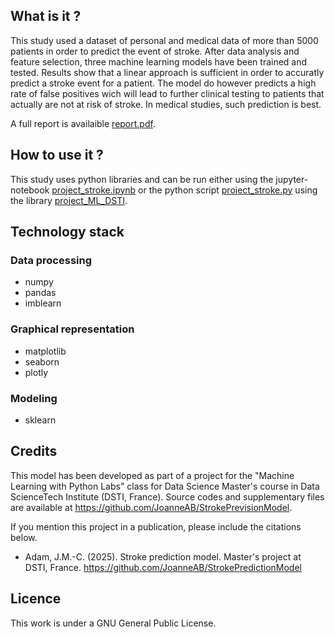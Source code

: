 ## What is it ?

This study used a dataset of personal and medical data of more than $5 000$ patients in order to 
predict the event of stroke. After data analysis and feature selection, three machine learning models 
have been trained and tested. Results show that a linear approach is sufficient in order to accuratly 
predict a stroke event for a patient. The model do however predicts a high rate of false positives 
wich will lead to further clinical testing to patients that actually are not at risk of stroke. In 
medical studies, such prediction is best. 

A full report is availaible [report.pdf](https://github.com/JoanneAB/StrokePrevisionModel/blob/main/report/report.pdf).

## How to use it ?

This study uses python libraries and can be run either using the jupyter-notebook [project_stroke.ipynb](https://github.com/JoanneAB/StrokePrevisionModel/blob/main/project_stroke.ipynb) or 
the python script [project_stroke.py](https://github.com/JoanneAB/StrokePrevisionModel/blob/main/project_stroke.py) using the library [project_ML_DSTI](https://github.com/JoanneAB/StrokePrevisionModel/blob/main/project_ML_DSTI).

## Technology stack

### Data processing
- numpy
- pandas
- imblearn

### Graphical representation
- matplotlib
- seaborn
- plotly 

### Modeling
- sklearn

## Credits

This model has been developed as part of a project for the "Machine Learning with Python Labs" class for Data Science Master's course in Data ScienceTech Institute (DSTI, France). Source codes and supplementary files are available at https://github.com/JoanneAB/StrokePrevisionModel.

If you mention this project in a publication, please include the citations below.

 - Adam, J.M.-C. (2025). Stroke prediction model. Master's project at DSTI, France. https://github.com/JoanneAB/StrokePredictionModel

## Licence

This work is under a GNU General Public License.
